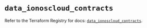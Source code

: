 # `data_ionoscloud_contracts`

Refer to the Terraform Registry for docs: [`data_ionoscloud_contracts`](https://registry.terraform.io/providers/ionos-cloud/ionoscloud/6.7.11/docs/data-sources/contracts).
